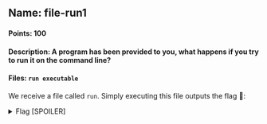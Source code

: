 ## Name: file-run1
#### Points: 100
#### Description: A program has been provided to you, what happens if you try to run it on the command line?
#### Files: `run executable`

We receive a file called `run`. Simply executing this file outputs the flag 🚩:

<details>
  <summary>Flag [SPOILER]</summary>
  
  ```console
  
  ┌──(gagr㉿desktop)-[/pico/picoCTF2022/reverse-engineering/file-run1]
  └─$ ./run
  The flag is: picoCTF{U51N6_Y0Ur_F1r57_F113_5578e314}
  
  ```
  
</details>
